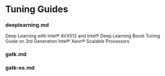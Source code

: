 # Tuning Guides


### deeplearning.md

Deep Learning with Intel® AVX512 and Intel® Deep Learning Boost Tuning Guide on 3rd Generation Intel® Xeon® Scalable Processors

### gatk.md


### gatk-es.md

